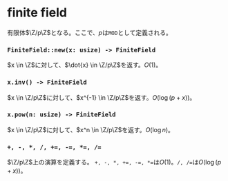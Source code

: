 # finite field
有限体$\Z/p\Z$となる。ここで、$p$は`MOD`として定義される。

### `FiniteField::new(x: usize) -> FiniteField`
$x \in \Z$に対して、$\dot{x} \in \Z/p\Z$を返す。$O(1)$。

### `x.inv() -> FiniteField`
$x \in \Z/p\Z$に対して、$x^{-1} \in \Z/p\Z$を返す。$O(\log(p + x))$。

### `x.pow(n: usize) -> FiniteField`
$x \in \Z/p\Z$に対して、$x^n \in \Z/p\Z$を返す。$O(\log n)$。

### `+, -, *, /, +=, -=, *=, /=`
$\Z/p\Z$上の演算を定義する。
`+, -, *, +=, -=, *=`は$O(1)$。`/, /=`は$O(\log (p + x))$。